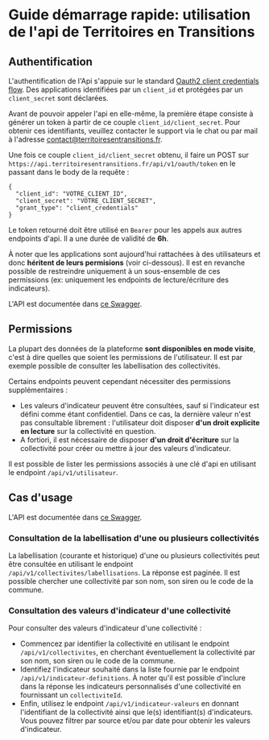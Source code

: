 # Guide démarrage rapide: utilisation de l'api de Territoires en Transitions

## Authentification

L'authentification de l'Api s'appuie sur le standard [Oauth2 client credentials flow](https://auth0.com/docs/get-started/authentication-and-authorization-flow/client-credentials-flow). Des applications identifiées par un `client_id` et protégées par un `client_secret` sont déclarées.

Avant de pouvoir appeler l'api en elle-même, la première étape consiste à générer un token à partir de ce couple `client_id/client_secret`. Pour obtenir ces identifiants, veuillez contacter le support via le chat ou par mail à l'adresse contact@territoiresentransitions.fr.

Une fois ce couple `client_id/client_secret` obtenu, il faire un POST sur `https://api.territoiresentransitions.fr/api/v1/oauth/token` en le passant dans le body de la requête :

```
{
  "client_id": "VOTRE_CLIENT_ID",
  "client_secret": "VOTRE_CLIENT_SECRET",
  "grant_type": "client_credentials"
}
```

Le token retourné doit être utilisé en `Bearer` pour les appels aux autres endpoints d'api. Il a une durée de validité de **6h**.

À noter que les applications sont aujourd'hui rattachées à des utilisateurs et donc **héritent de leurs permisions** (voir ci-dessous). Il est en revanche possible de restreindre uniquement à un sous-ensemble de ces permissions (ex: uniquement les endpoints de lecture/écriture des indicateurs).

L'API est documentée dans [ce Swagger](https://api.territoiresentransitions.fr/api-docs/v1#/).

## Permissions

La plupart des données de la plateforme **sont disponibles en mode visite**, c'est à dire quelles que soient les permissions de l'utilisateur. Il est par exemple possible de consulter les labellisation des collectivités.

Certains endpoints peuvent cependant nécessiter des permissions supplémentaires :

- Les valeurs d'indicateur peuvent être consultées, sauf si l'indicateur est défini comme étant confidentiel. Dans ce cas, la dernière valeur n'est pas consultable librement : l'utilisateur doit disposer **d'un droit explicite en lecture** sur la collectivité en question.
- A fortiori, il est nécessaire de disposer **d'un droit d'écriture** sur la collectivité pour créer ou mettre à jour des valeurs d'indicateur.

Il est possible de lister les permissions associés à une clé d'api en utilisant le endpoint `/api/v1/utilisateur`.

## Cas d'usage

L'API est documentée dans [ce Swagger](https://api.territoiresentransitions.fr/api-docs/v1#/).

### Consultation de la labellisation d'une ou plusieurs collectivités

La labellisation (courante et historique) d'une ou plusieurs collectivités peut être consultée en utilisant le endpoint `/api/v1/collectivites/labellisations`. La réponse est paginée. Il est possible chercher une collectivité par son nom, son siren ou le code de la commune.

### Consultation des valeurs d'indicateur d'une collectivité

Pour consulter des valeurs d'indicateur d'une collectivité :

- Commencez par identifier la collectivité en utilisant le endpoint `/api/v1/collectivites`, en cherchant éventuellement la collectivité par son nom, son siren ou le code de la commune.
- Identifiez l'indicateur souhaité dans la liste fournie par le endpoint `/api/v1/indicateur-definitions`. À noter qu'il est possible d'inclure dans la réponse les indicateurs personnalisés d'une collectivité en fournissant un `collectiviteId`.
- Enfin, utilisez le endpoint `/api/v1/indicateur-valeurs` en donnant l'identifiant de la collectivité ainsi que le(s) identifiant(s) d'indicateurs. Vous pouvez filtrer par source et/ou par date pour obtenir les valeurs d'indicateur.
